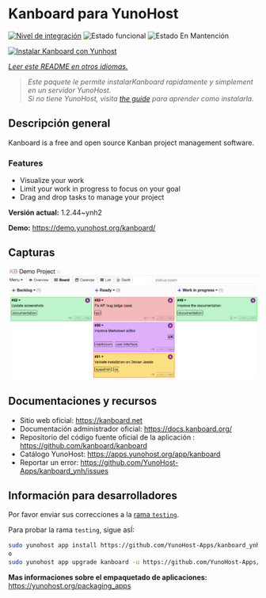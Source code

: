 <!--
Este archivo README esta generado automaticamente<https://github.com/YunoHost/apps/tree/master/tools/readme_generator>
No se debe editar a mano.
-->

# Kanboard para YunoHost

[![Nivel de integración](https://apps.yunohost.org/badge/integration/kanboard)](https://ci-apps.yunohost.org/ci/apps/kanboard/)
![Estado funcional](https://apps.yunohost.org/badge/state/kanboard)
![Estado En Mantención](https://apps.yunohost.org/badge/maintained/kanboard)

[![Instalar Kanboard con Yunhost](https://install-app.yunohost.org/install-with-yunohost.svg)](https://install-app.yunohost.org/?app=kanboard)

*[Leer este README en otros idiomas.](./ALL_README.md)*

> *Este paquete le permite instalarKanboard rapidamente y simplement en un servidor YunoHost.*  
> *Si no tiene YunoHost, visita [the guide](https://yunohost.org/install) para aprender como instalarla.*

## Descripción general

Kanboard is a free and open source Kanban project management software.

### Features

- Visualize your work
- Limit your work in progress to focus on your goal
- Drag and drop tasks to manage your project


**Versión actual:** 1.2.44~ynh2

**Demo:** <https://demo.yunohost.org/kanboard/>

## Capturas

![Captura de Kanboard](./doc/screenshots/board.png)

## Documentaciones y recursos

- Sitio web oficial: <https://kanboard.net>
- Documentación administrador oficial: <https://docs.kanboard.org/>
- Repositorio del código fuente oficial de la aplicación : <https://github.com/kanboard/kanboard>
- Catálogo YunoHost: <https://apps.yunohost.org/app/kanboard>
- Reportar un error: <https://github.com/YunoHost-Apps/kanboard_ynh/issues>

## Información para desarrolladores

Por favor enviar sus correcciones a la [rama `testing`](https://github.com/YunoHost-Apps/kanboard_ynh/tree/testing).

Para probar la rama `testing`, sigue asÍ:

```bash
sudo yunohost app install https://github.com/YunoHost-Apps/kanboard_ynh/tree/testing --debug
o
sudo yunohost app upgrade kanboard -u https://github.com/YunoHost-Apps/kanboard_ynh/tree/testing --debug
```

**Mas informaciones sobre el empaquetado de aplicaciones:** <https://yunohost.org/packaging_apps>
